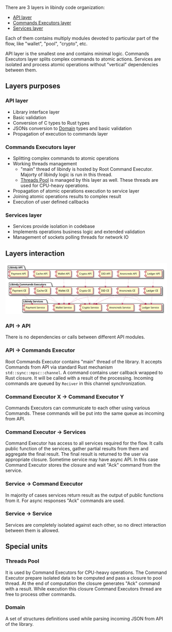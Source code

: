 There are 3 layers in libindy code organization:
* [API layer](#api-layer)
* [Commands Executors layer](#commands-executors-layer)
* [Services layer](#services-layer)

Each of them contains multiply modules devoted to particular part of the flow, like "wallet", "pool", "crypto", etc.

API layer is the smallest one and contains minimal logic. Commands Executors layer splits complex commands to atomic actions.
Services are isolated and process atomic operations without "vertical" dependencies between them. 

## Layers purposes

### API layer

* Library interface layer
* Basic validation
* Conversion of C types to Rust types
* JSONs conversion to [Domain](#domain) types and basic validation
* Propagation of execution to commands layer

### Commands Executors layer

* Splitting complex commands to atomic operations
* Working threads management
    * "main" thread of libindy is hosted by Root Command Executor. Majorty of libindy logic is run in this thread.
    * [Threads Pool](#pool-thread) is managed by this layer as well. These threads are used for CPU-heavy operations.
* Propagation of atomic operations execution to service layer
* Joining atomic operations results to complex result
* Execution of user defined callbacks

### Services layer

* Services provide isolation in codebase
* Implements operations business logic and extended validation
* Management of sockets polling threads for network IO

## Layers interaction

![Components UML](libindy_components.svg)

### API -> API
There is no dependencies or calls between different API modules.

### API -> Commands Executor
Root Commands Executor contains "main" thread of the library. It accepts Commands from API via standard Rust mechanism `std::sync::mpsc::channel`.
A command contains user callback wrapped to Rust closure. It will be called with a result of the processing.
Incoming commands are queued by `Reciver` in this channel synchronization.

### Command Executor X -> Command Executor Y
Commands Executors can communicate to each other using various Commands. These commands will be put into the same queue as incoming from API.

### Command Executor -> Services
Command Executor has access to all services required for the flow.
It calls public function of the services, gather partial results from them and aggregate the final result.
The final result is returned to the user via appropriate closure.
Sometime service may have async API.
In this case Command Executor stores the closure and wait "Ack" command from the service.

### Service -> Command Executor
In majority of cases services return result as the output of public functions from it.
For async responses "Ack" commands are used.

### Service -> Service
Services are completely isolated against each other, so no direct interaction between them is allowed. 

## Special units

### Threads Pool
It is used by Command Executors for CPU-heavy operations. The Command Executor prepare isolated data to be computed and pass a closure to pool thread.
At the end of computation the closure generates "Ack" command with a result.
While execution this closure Command Executors thread are free to process other commands.

### Domain
A set of structures definitions used while parsing incoming JSON from API of the library.
